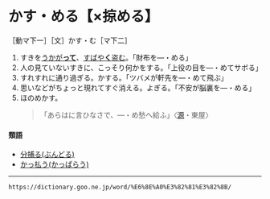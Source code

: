 # かす・める【×掠める】

［動マ下一］［文］かす・む［マ下二］

1. すきを[うかが**って**](うかがう（伺う）)、[すばや**く**](すばやい（素早い）)[盗む](ぬすむ（盗む／偸む）)。「財布を―・める」
2. 人の見ていないすきに、こっそり何かをする。「上役の目を―・めてサボる」
3. すれすれに通り過ぎる。かする。「ツバメが軒先を―・めて飛ぶ」
4. 思いなどがちょっと現れてすぐ消える。よぎる。「不安が脳裏を―・める」
5. ほのめかす。
    >「あらはに言ひなさで、―・め愁へ給ふ」〈[源](https://dictionary.goo.ne.jp/word/%E6%BA%90%E6%B0%8F%E7%89%A9%E8%AA%9E/#jn-69890)・東屋〉
        

#### 類語

-   [分捕る(ぶんどる)](https://dictionary.goo.ne.jp/word/%E5%88%86%E6%8D%95%E3%82%8B/#jn-197661)
-   [かっ払う(かっぱらう)](https://dictionary.goo.ne.jp/word/%E6%8E%BB%E3%81%A3%E6%89%95%E3%81%86/#jn-42910)

---
`https://dictionary.goo.ne.jp/word/%E6%8E%A0%E3%82%81%E3%82%8B/`